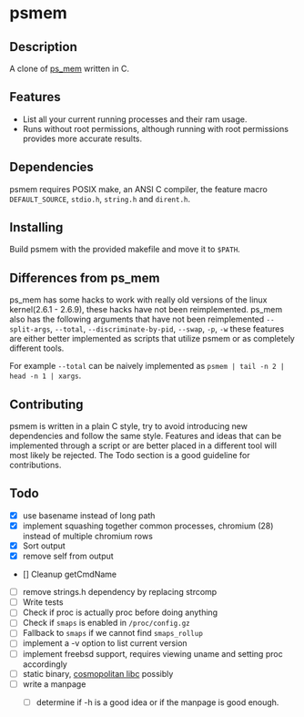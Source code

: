 psmem
=====

## Description 

A clone of [ps\_mem](https://github.com/pixelb/ps_mem) written in C. 

## Features
* List all your current running processes and their ram usage.
* Runs without root permissions, although running with root permissions provides more accurate results.

## Dependencies

psmem requires POSIX make, an ANSI C compiler, the feature macro `DEFAULT_SOURCE`, `stdio.h`, `string.h` and `dirent.h`.

## Installing

Build psmem with the provided makefile and move it to `$PATH`.

## Differences from ps\_mem

ps\_mem has some hacks to work with really old versions of the linux kernel(2.6.1 - 2.6.9), these hacks have not been reimplemented. ps\_mem also has the following arguments that have not been reimplemented `--split-args`, `--total`, `--discriminate-by-pid`, `--swap`, `-p`, `-w` these features are either better implemented as scripts that utilize psmem or as completely different tools. 

For example `--total` can be naively implemented as `psmem | tail -n 2 | head -n 1 | xargs`.

## Contributing

psmem is written in a plain C style, try to avoid introducing new dependencies and follow the same style. Features and ideas that can be implemented through a script or are better placed in a different tool will most likely be rejected. The Todo section is a good guideline for contributions.

## Todo

- [X] use basename instead of long path
- [X] implement squashing together common processes, chromium (28) instead of multiple chromium rows
- [X] Sort output
- [X] remove self from output
- [] Cleanup getCmdName
- [ ] remove strings.h dependency by replacing strcomp
- [ ] Write tests
- [ ] Check if proc is actually proc before doing anything
- [ ] Check if `smaps` is enabled in `/proc/config.gz`
- [ ] Fallback to `smaps` if we cannot find `smaps_rollup`
- [ ] implement a -v option to list current version
- [ ] implement freebsd support, requires viewing uname and setting proc accordingly
- [ ] static binary, [cosmopolitan libc](https://github.com/jart/cosmopolitan) possibly
- [ ] write a manpage
    - [ ] determine if -h is a good idea or if the manpage is good enough.





